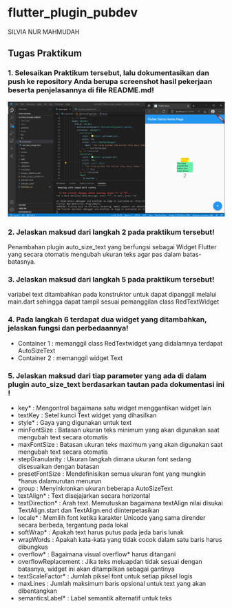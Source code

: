 # flutter_plugin_pubdev

SILVIA NUR MAHMUDAH

## Tugas Praktikum

### 1. Selesaikan Praktikum tersebut, lalu dokumentasikan dan push ke repository Anda berupa screenshot hasil pekerjaan beserta penjelasannya di file README.md!
![Screenshot flutter_plugin_dev](images/01.png)

### 2. Jelaskan maksud dari langkah 2 pada praktikum tersebut!
Penambahan plugin auto_size_text yang berfungsi sebagai Widget Flutter yang secara otomatis mengubah ukuran teks agar pas dalam batas-batasnya. 

### 3. Jelaskan maksud dari langkah 5 pada praktikum tersebut!
variabel text ditambahkan pada konstruktor untuk dapat dipanggil melalui main.dart sehingga dapat tampil sesuai pemanggilan class RedTextWidget

### 4. Pada langkah 6 terdapat dua widget yang ditambahkan, jelaskan fungsi dan perbedaannya!
- Container 1 : memanggil class RedTextwidget yang didalamnya terdapat AutoSizeText
- Container 2 : memanggil widget Text

### 5. Jelaskan maksud dari tiap parameter yang ada di dalam plugin auto_size_text berdasarkan tautan pada dokumentasi ini !
- key* : Mengontrol bagaimana satu widget menggantikan widget lain
- textKey : Setel kunci Text widget yang dihasilkan
- style* : Gaya yang digunakan untuk text
- minFontSize : Batasan ukuran teks minimum yang akan digunakan saat mengubah text secara otomatis
- maxFontSize : Batasan ukuran teks maximum yang akan digunakan saat mengubah text secara otomatis
- stepGranularity : Ukuran langkah dimana ukuran font sedang disesuaikan dengan batasan
- presetFontSize : Mendefinisikan semua ukuran font yang mungkin *harus dalamurutan menurun
- group : Menyinkronkan ukuran beberapa AutoSizeText
- textAlign* : Text disejajarkan secara horizontal
- textDirection* : Arah text. Memutuskan bagaimana textAlign nilai disukai TextAlign.start dan TextAlign.end diinterpetasikan
- locale* : Memilih font ketika karakter Unicode yang sama dirender secara berbeda, tergantung pada lokal
- softWrap* : Apakah text harus putus pada jeda baris lunak
- wrapWords : Apakah kata-kata yang tidak cocok dalam satu baris harus dibungkus
- overflow* : Bagaimana visual overflow* harus ditangani
- overflowReplacement : Jika teks meluapdan tidak sesuai dengan batasnya, widget ini akan ditampilkan sebagai gantinya
- textScaleFactor* : Jumlah piksel font untuk setiap piksel logis
- maxLines : Jumlah maksimum baris opsional untuk text yang akan dibentangkan
- semanticsLabel* : Label semantik alternatif untuk teks